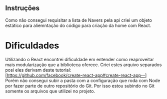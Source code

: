 ## Instruções

Como não consegui requisitar a lista de Navers pela api criei um objeto estático para aliemntação do código para criação da home com React.<br/>

# Dificuldades

Utilizando o React encontrei dificuldade em entender como reaproveitar mais modularização que a biblioteca oferece. Criei estes arquivo separados posi eles derivam deste tutorial:
<br/>
[https://github.com/facebook/create-react-app#create-react-app--]
<br/>
Porém não consegui subir a pasta com a configuração que roda com Node por fazer parte de outro repositório do Git. Por isso estou subindo no Git somente os arquivos que utilizei no projeto.

